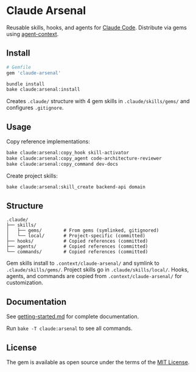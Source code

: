 # Claude Arsenal

Reusable skills, hooks, and agents for [Claude Code](https://www.claude.com/product/claude-code). Distribute via gems using [agent-context](https://github.com/ioquatix/agent-context).

## Install

```ruby
# Gemfile
gem 'claude-arsenal'
```

```bash
bundle install
bake claude:arsenal:install
```

Creates `.claude/` structure with 4 gem skills in `.claude/skills/gems/` and configures `.gitignore`.

## Usage

Copy reference implementations:

```bash
bake claude:arsenal:copy_hook skill-activator
bake claude:arsenal:copy_agent code-architecture-reviewer
bake claude:arsenal:copy_command dev-docs
```

Create project skills:

```bash
bake claude:arsenal:skill_create backend-api domain
```

## Structure

```
.claude/
├── skills/
│   ├── gems/        # From gems (symlinked, gitignored)
│   └── local/       # Project-specific (committed)
├── hooks/           # Copied references (committed)
├── agents/          # Copied references (committed)
└── commands/        # Copied references (committed)
```

Gem skills install to `.context/claude-arsenal/` and symlink to `.claude/skills/gems/`. Project skills go in `.claude/skills/local/`. Hooks, agents, and commands are copied from `.context/claude-arsenal/` for customization.

## Documentation

See [getting-started.md](context/getting-started.md) for complete documentation.

Run `bake -T claude:arsenal` to see all commands.

## License

The gem is available as open source under the terms of the [MIT License](https://opensource.org/licenses/MIT).

